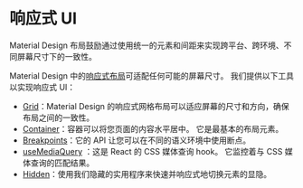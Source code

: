 # 响应式 UI

<p class="description">Material Design 布局鼓励通过使用统一的元素和间距来实现跨平台、跨环境、不同屏幕尺寸下的一致性。</p>

Material Design 中的[响应式布局](https://material.io/design/layout/responsive-layout-grid.html)可适配任何可能的屏幕尺寸。 我们提供以下工具以实现响应式 UI：

- [Grid](/components/grid/)：Material Design 的响应式网格布局可以适应屏幕的尺寸和方向，确保布局之间的一致性。
- [Container](/components/container/)：容器可以将您页面的内容水平居中。 它是最基本的布局元素。
- [Breakpoints](/customization/breakpoints/)：它的 API 让您可以在不同的语义环境中使用断点。
- [useMediaQuery](/components/use-media-query/) ：这是 React 的 CSS 媒体查询 hook。 它监控着与 CSS 媒体查询的匹配结果。
- [Hidden](/components/hidden/)：使用我们隐藏的实用程序来快速并响应式地切换元素的显隐。
